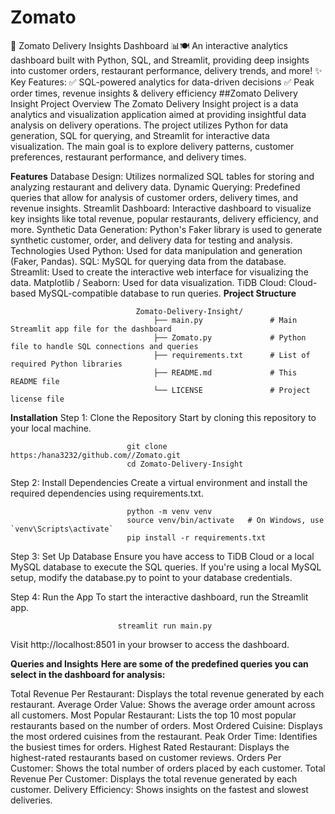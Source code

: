 # Zomato
🚀 Zomato Delivery Insights Dashboard 📊🍽️  An interactive analytics dashboard built with Python, SQL, and Streamlit, providing deep insights into customer orders, restaurant performance, delivery trends, and more!  ✨ Key Features: ✅ SQL-powered analytics for data-driven decisions ✅ Peak order times, revenue insights &amp; delivery efficiency
##Zomato Delivery Insight
Project Overview
The Zomato Delivery Insight project is a data analytics and visualization application aimed at providing insightful data analysis on delivery operations. The project utilizes Python for data generation, SQL for querying, and Streamlit for interactive data visualization. The main goal is to explore delivery patterns, customer preferences, restaurant performance, and delivery times.

**Features**
Database Design: Utilizes normalized SQL tables for storing and analyzing restaurant and delivery data.
Dynamic Querying: Predefined queries that allow for analysis of customer orders, delivery times, and revenue insights.
Streamlit Dashboard: Interactive dashboard to visualize key insights like total revenue, popular restaurants, delivery efficiency, and more.
Synthetic Data Generation: Python's Faker library is used to generate synthetic customer, order, and delivery data for testing and analysis.
Technologies Used
Python: Used for data manipulation and generation (Faker, Pandas).
SQL: MySQL for querying data from the database.
Streamlit: Used to create the interactive web interface for visualizing the data.
Matplotlib / Seaborn: Used for data visualization.
TiDB Cloud: Cloud-based MySQL-compatible database to run queries.
**Project Structure**


                                Zomato-Delivery-Insight/
                                    ├── main.py               # Main Streamlit app file for the dashboard
                                    ├── Zomato.py             # Python file to handle SQL connections and queries
                                    ├── requirements.txt      # List of required Python libraries
                                    ├── README.md             # This README file
                                    └── LICENSE               # Project license file

                                    
**Installation**
Step 1: Clone the Repository
Start by cloning this repository to your local machine.


                              git clone https:/hana3232/github.com//Zomato.git
                              cd Zomato-Delivery-Insight
Step 2: Install Dependencies
Create a virtual environment and install the required dependencies using requirements.txt.


                              python -m venv venv
                              source venv/bin/activate   # On Windows, use `venv\Scripts\activate`
                              pip install -r requirements.txt
Step 3: Set Up Database
Ensure you have access to TiDB Cloud or a local MySQL database to execute the SQL queries. If you're using a local MySQL setup, modify the database.py to point to your database credentials.

Step 4: Run the App
To start the interactive dashboard, run the Streamlit app.


                            streamlit run main.py
Visit http://localhost:8501 in your browser to access the dashboard.



**Queries and Insights**
**Here are some of the predefined queries you can select in the dashboard for analysis:**


Total Revenue Per Restaurant: Displays the total revenue generated by each restaurant.
Average Order Value: Shows the average order amount across all customers.
Most Popular Restaurant: Lists the top 10 most popular restaurants based on the number of orders.
Most Ordered Cuisine: Displays the most ordered cuisines from the restaurant.
Peak Order Time: Identifies the busiest times for orders.
Highest Rated Restaurant: Displays the highest-rated restaurants based on customer reviews.
Orders Per Customer: Shows the total number of orders placed by each customer.
Total Revenue Per Customer: Displays the total revenue generated by each customer.
Delivery Efficiency: Shows insights on the fastest and slowest deliveries.
